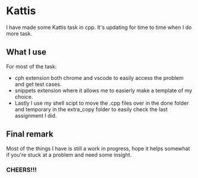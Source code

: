 # Kattis

I have made some Kattis task in cpp. It's updating for time to time when I do more task.

## What I use

For most of the task:

- cph extension both chrome and vscode to easily access the problem and get test cases.
- snippets extension where it allows me to easierly make a template of my choice.
- Lastly I use my shell scipt to move the .cpp files over in the done folder and temporary in the extra_copy folder to easily check the last assignment I did.

## Final remark

Most of the things I have is still a work in progress, hope it helps somewhat if you're stuck at a problem and need some insight.

### CHEERS!!!
